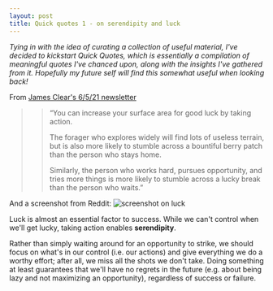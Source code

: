 ```yaml
---
layout: post
title: Quick quotes 1 - on serendipity and luck
---
```

_Tying in with the idea of curating a collection of useful material, I've decided to kickstart Quick Quotes, which is essentially a compilation of meaningful quotes I've chanced upon, along with the insights I've gathered from it. Hopefully my future self will find this somewhat useful when looking back!_


From [James Clear's 6/5/21 newsletter](https://jamesclear.com/3-2-1/may-6-2021)

>> “You can increase your surface area for good luck by taking action.
>> 
>> The forager who explores widely will find lots of useless terrain, but is also more likely to stumble across a bountiful berry patch than the person who stays home.
>> 
>> Similarly, the person who works hard, pursues opportunity, and tries more things is more likely to stumble across a lucky break than the person who waits.”


And a screenshot from Reddit:
![screenshot on luck]({{yunxinp.github.io}}/images/luck_screenshot.jpeg)


Luck is almost an essential factor to success. While we can't control when we'll get lucky, taking action enables **serendipity**. 

Rather than simply waiting around for an opportunity to strike, we should focus on what's in our control (i.e. our actions) and give everything we do a worthy effort; after all, we miss all the shots we don't take. Doing something at least guarantees that we'll have no regrets in the future (e.g. about being lazy and not maximizing an opportunity), regardless of success or failure.
